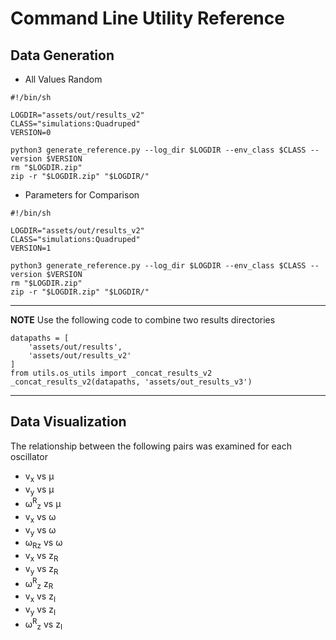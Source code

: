 # Command Line Utility Reference

## Data Generation

- All Values Random
```
#!/bin/sh

LOGDIR="assets/out/results_v2"
CLASS="simulations:Quadruped"
VERSION=0

python3 generate_reference.py --log_dir $LOGDIR --env_class $CLASS --version $VERSION
rm "$LOGDIR.zip"
zip -r "$LOGDIR.zip" "$LOGDIR/"
```
- Parameters for Comparison
```
#!/bin/sh

LOGDIR="assets/out/results_v2"
CLASS="simulations:Quadruped"
VERSION=1

python3 generate_reference.py --log_dir $LOGDIR --env_class $CLASS --version $VERSION
rm "$LOGDIR.zip"
zip -r "$LOGDIR.zip" "$LOGDIR/"
```

---
**NOTE**
Use the following code to combine two results directories
```
datapaths = [
	'assets/out/results',
	'assets/out/results_v2'
]
from utils.os_utils import _concat_results_v2
_concat_results_v2(datapaths, 'assets/out_results_v3')
```
---

## Data Visualization
The relationship between the following pairs was examined for each oscillator
- v<sub>x</sub> vs &mu;
- v<sub>y</sub> vs &mu;
- &omega;<sup>R</sup><sub>z</sub> vs &mu;
- v<sub>x</sub> vs &omega;
- v<sub>y</sub> vs &omega;
- &omega;<sub>Rz</sub> vs &omega;
- v<sub>x</sub> vs z<sub>R</sub>
- v<sub>y</sub> vs z<sub>R</sub>
- &omega;<sup>R</sup><sub>z</sub> z<sub>R</sub>
- v<sub>x</sub> vs z<sub>I</sub>
- v<sub>y</sub> vs z<sub>I</sub>
- &omega;<sup>R</sup><sub>z</sub> vs z<sub>I</sub>
